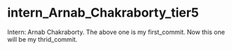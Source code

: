# intern_Arnab_Chakraborty_tier5
Intern: Arnab Chakraborty.
The above one is my first_commit.
Now this one will be my thrid_commit.
